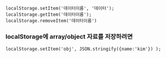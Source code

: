 


```
localStorage.setItem('데이터이름', '데이터');
localStorage.getItem('데이터이름');
localStorage.removeItem('데이터이름')
```


### localStorage에 array/object 자료를 저장하려면
```
localStorage.setItem('obj', JSON.stringify({name:'kim'}) );

```